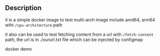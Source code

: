 ## Description

it is a simple docker image to test multi-arch image include amd64, arm64 wiht `/cpu-architecture` path

it also can be used to test fetching content from a url with `/fetch-content` path, the url is in ./oururl.txt file which can be injected by configmap

docker demo
